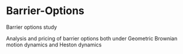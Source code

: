 # Barrier-Options
Barrier options study

Analysis and pricing of barrier options both under Geometric Brownian motion dynamics and Heston dynamics
